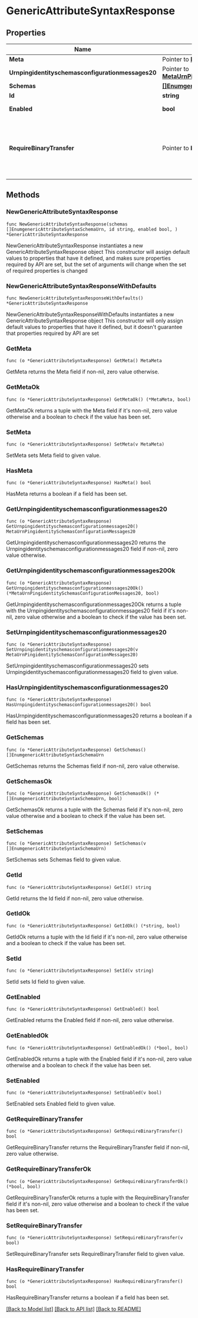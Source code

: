 # GenericAttributeSyntaxResponse

## Properties

Name | Type | Description | Notes
------------ | ------------- | ------------- | -------------
**Meta** | Pointer to [**MetaMeta**](MetaMeta.md) |  | [optional] 
**Urnpingidentityschemasconfigurationmessages20** | Pointer to [**MetaUrnPingidentitySchemasConfigurationMessages20**](MetaUrnPingidentitySchemasConfigurationMessages20.md) |  | [optional] 
**Schemas** | [**[]EnumgenericAttributeSyntaxSchemaUrn**](EnumgenericAttributeSyntaxSchemaUrn.md) |  | 
**Id** | **string** | Name of the Attribute Syntax | 
**Enabled** | **bool** | Indicates whether the Attribute Syntax is enabled. | 
**RequireBinaryTransfer** | Pointer to **bool** | Indicates whether values of this attribute are required to have a \&quot;binary\&quot; transfer option as described in RFC 4522. Attributes with this syntax will generally be referenced with names including \&quot;;binary\&quot; (e.g., \&quot;userCertificate;binary\&quot;). | [optional] 

## Methods

### NewGenericAttributeSyntaxResponse

`func NewGenericAttributeSyntaxResponse(schemas []EnumgenericAttributeSyntaxSchemaUrn, id string, enabled bool, ) *GenericAttributeSyntaxResponse`

NewGenericAttributeSyntaxResponse instantiates a new GenericAttributeSyntaxResponse object
This constructor will assign default values to properties that have it defined,
and makes sure properties required by API are set, but the set of arguments
will change when the set of required properties is changed

### NewGenericAttributeSyntaxResponseWithDefaults

`func NewGenericAttributeSyntaxResponseWithDefaults() *GenericAttributeSyntaxResponse`

NewGenericAttributeSyntaxResponseWithDefaults instantiates a new GenericAttributeSyntaxResponse object
This constructor will only assign default values to properties that have it defined,
but it doesn't guarantee that properties required by API are set

### GetMeta

`func (o *GenericAttributeSyntaxResponse) GetMeta() MetaMeta`

GetMeta returns the Meta field if non-nil, zero value otherwise.

### GetMetaOk

`func (o *GenericAttributeSyntaxResponse) GetMetaOk() (*MetaMeta, bool)`

GetMetaOk returns a tuple with the Meta field if it's non-nil, zero value otherwise
and a boolean to check if the value has been set.

### SetMeta

`func (o *GenericAttributeSyntaxResponse) SetMeta(v MetaMeta)`

SetMeta sets Meta field to given value.

### HasMeta

`func (o *GenericAttributeSyntaxResponse) HasMeta() bool`

HasMeta returns a boolean if a field has been set.

### GetUrnpingidentityschemasconfigurationmessages20

`func (o *GenericAttributeSyntaxResponse) GetUrnpingidentityschemasconfigurationmessages20() MetaUrnPingidentitySchemasConfigurationMessages20`

GetUrnpingidentityschemasconfigurationmessages20 returns the Urnpingidentityschemasconfigurationmessages20 field if non-nil, zero value otherwise.

### GetUrnpingidentityschemasconfigurationmessages20Ok

`func (o *GenericAttributeSyntaxResponse) GetUrnpingidentityschemasconfigurationmessages20Ok() (*MetaUrnPingidentitySchemasConfigurationMessages20, bool)`

GetUrnpingidentityschemasconfigurationmessages20Ok returns a tuple with the Urnpingidentityschemasconfigurationmessages20 field if it's non-nil, zero value otherwise
and a boolean to check if the value has been set.

### SetUrnpingidentityschemasconfigurationmessages20

`func (o *GenericAttributeSyntaxResponse) SetUrnpingidentityschemasconfigurationmessages20(v MetaUrnPingidentitySchemasConfigurationMessages20)`

SetUrnpingidentityschemasconfigurationmessages20 sets Urnpingidentityschemasconfigurationmessages20 field to given value.

### HasUrnpingidentityschemasconfigurationmessages20

`func (o *GenericAttributeSyntaxResponse) HasUrnpingidentityschemasconfigurationmessages20() bool`

HasUrnpingidentityschemasconfigurationmessages20 returns a boolean if a field has been set.

### GetSchemas

`func (o *GenericAttributeSyntaxResponse) GetSchemas() []EnumgenericAttributeSyntaxSchemaUrn`

GetSchemas returns the Schemas field if non-nil, zero value otherwise.

### GetSchemasOk

`func (o *GenericAttributeSyntaxResponse) GetSchemasOk() (*[]EnumgenericAttributeSyntaxSchemaUrn, bool)`

GetSchemasOk returns a tuple with the Schemas field if it's non-nil, zero value otherwise
and a boolean to check if the value has been set.

### SetSchemas

`func (o *GenericAttributeSyntaxResponse) SetSchemas(v []EnumgenericAttributeSyntaxSchemaUrn)`

SetSchemas sets Schemas field to given value.


### GetId

`func (o *GenericAttributeSyntaxResponse) GetId() string`

GetId returns the Id field if non-nil, zero value otherwise.

### GetIdOk

`func (o *GenericAttributeSyntaxResponse) GetIdOk() (*string, bool)`

GetIdOk returns a tuple with the Id field if it's non-nil, zero value otherwise
and a boolean to check if the value has been set.

### SetId

`func (o *GenericAttributeSyntaxResponse) SetId(v string)`

SetId sets Id field to given value.


### GetEnabled

`func (o *GenericAttributeSyntaxResponse) GetEnabled() bool`

GetEnabled returns the Enabled field if non-nil, zero value otherwise.

### GetEnabledOk

`func (o *GenericAttributeSyntaxResponse) GetEnabledOk() (*bool, bool)`

GetEnabledOk returns a tuple with the Enabled field if it's non-nil, zero value otherwise
and a boolean to check if the value has been set.

### SetEnabled

`func (o *GenericAttributeSyntaxResponse) SetEnabled(v bool)`

SetEnabled sets Enabled field to given value.


### GetRequireBinaryTransfer

`func (o *GenericAttributeSyntaxResponse) GetRequireBinaryTransfer() bool`

GetRequireBinaryTransfer returns the RequireBinaryTransfer field if non-nil, zero value otherwise.

### GetRequireBinaryTransferOk

`func (o *GenericAttributeSyntaxResponse) GetRequireBinaryTransferOk() (*bool, bool)`

GetRequireBinaryTransferOk returns a tuple with the RequireBinaryTransfer field if it's non-nil, zero value otherwise
and a boolean to check if the value has been set.

### SetRequireBinaryTransfer

`func (o *GenericAttributeSyntaxResponse) SetRequireBinaryTransfer(v bool)`

SetRequireBinaryTransfer sets RequireBinaryTransfer field to given value.

### HasRequireBinaryTransfer

`func (o *GenericAttributeSyntaxResponse) HasRequireBinaryTransfer() bool`

HasRequireBinaryTransfer returns a boolean if a field has been set.


[[Back to Model list]](../README.md#documentation-for-models) [[Back to API list]](../README.md#documentation-for-api-endpoints) [[Back to README]](../README.md)


